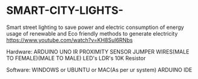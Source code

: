 # SMART-CITY-LIGHTS-
Smart street lighting to save power and electric consumption of energy usage of renewable and Eco friendly methods to generate electricity 
https://www.youtube.com/watch?v=KH8Sul6RNbs

Hardware:
ARDUINO UNO
IR PROXIMITY SENSOR
JUMPER WIRES(MALE TO FEMALE)(MALE TO MALE)
LED's
LDR's
10K Resistor

Software:
WINDOWS or UBUNTU or MAC(As per ur system)
ARDUINO IDE
